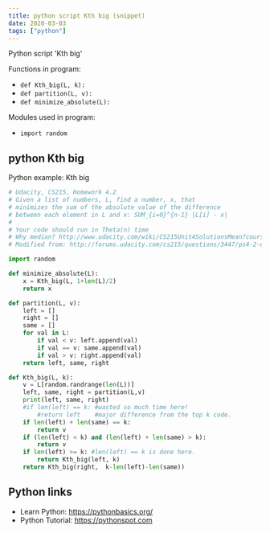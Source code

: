 ```yaml
---
title: python script Kth big (snippet)
date: 2020-03-03
tags: ["python"]
---
```

Python script 'Kth big'

Functions in program: 
* `def Kth_big(L, k):`
* `def partition(L, v):`
* `def minimize_absolute(L):`

Modules used in program: 
* `import random`

## python Kth big

Python example: Kth big

```python
# Udacity, CS215, Homework 4.2
# Given a list of numbers, L, find a number, x, that
# minimizes the sum of the absolute value of the difference
# between each element in L and x: SUM_{i=0}^{n-1} |L[i] - x|
# 
# Your code should run in Theta(n) time
# Why median? http://www.udacity.com/wiki/CS215Unit4SolutionsMean?course=cs215
# Modified from: http://forums.udacity.com/cs215/questions/3447/ps4-2-error-running-code-is-there-a-case-im-missing

import random

def minimize_absolute(L):
    x = Kth_big(L, 1+len(L)/2)
    return x

def partition(L, v):
    left = []
    right = []
    same = []
    for val in L:
        if val < v: left.append(val)
        if val == v: same.append(val)
        if val > v: right.append(val)
    return left, same, right

def Kth_big(L, k):
    v = L[random.randrange(len(L))]
    left, same, right = partition(L,v)
    print(left, same, right)
    #if len(left) == k: #wasted so much time here!
        #return left    #major difference from the top k code.
    if len(left) + len(same) == k:
        return v
    if (len(left) < k) and (len(left) + len(same) > k):
        return v
    if len(left) >= k: #len(left) == k is done here.
        return Kth_big(left, k)
    return Kth_big(right,  k-len(left)-len(same))

```

## Python links

- Learn Python: https://pythonbasics.org/
- Python Tutorial: https://pythonspot.com
